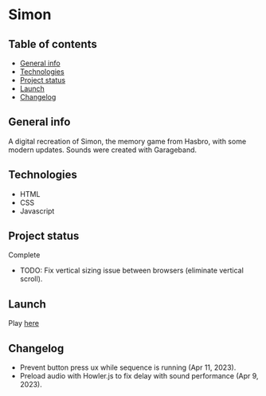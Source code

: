 # Simon

## Table of contents
* [General info](#general-info)
* [Technologies](#technologies)
* [Project status](#project-status)
* [Launch](#launch)
* [Changelog](#changelog)

## General info
A digital recreation of Simon, the memory game from Hasbro, with some modern updates. Sounds were created with Garageband.

## Technologies
- HTML
- CSS
- Javascript

## Project status
Complete
- TODO: Fix vertical sizing issue between browsers (eliminate vertical scroll).

## Launch
Play [here](https://wonderful-brahmagupta-3ad87a.netlify.app/)

## Changelog
- Prevent button press ux while sequence is running (Apr 11, 2023).
- Preload audio with Howler.js to fix delay with sound performance (Apr 9, 2023).
